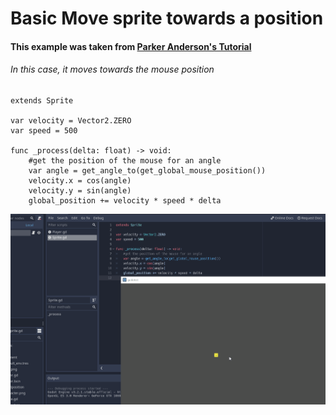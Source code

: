 # Basic Move sprite towards a position
#### This example was taken from [Parker Anderson's Tutorial](https://www.youtube.com/watch?v=os8mF3kbVCE)

###### In this case, it moves towards the mouse position

```gdscript
extends Sprite

var velocity = Vector2.ZERO
var speed = 500

func _process(delta: float) -> void:
	#get the position of the mouse for an angle
	var angle = get_angle_to(get_global_mouse_position())
	velocity.x = cos(angle)
	velocity.y = sin(angle)
	global_position += velocity * speed * delta
```

![Move Towards a Position](images/toward.gif)